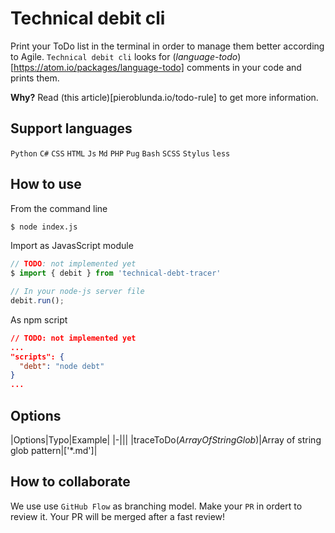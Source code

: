# Technical debit cli

Print your ToDo list in the terminal in order to manage them better according to Agile. `Technical debit cli` looks for (_language-todo_)[https://atom.io/packages/language-todo] comments in your code and prints them.

**Why?** Read (this article)[pieroblunda.io/todo-rule] to get more information.

## Support languages
`Python` `C#` `CSS` `HTML` `Js` `Md` `PHP` `Pug` `Bash` `SCSS` `Stylus` `less`

## How to use

From the command line
```bash
$ node index.js
```

Import as JavasScript module
```js
// TODO: not implemented yet
$ import { debit } from 'technical-debt-tracer'

// In your node-js server file
debit.run();
```

As npm script
```json
// TODO: not implemented yet
...
"scripts": {
  "debt": "node debt"
}
...
```

## Options

|Options|Typo|Example|
|-|||
|traceToDo(_ArrayOfStringGlob_)|Array of string glob pattern|['*.md']|

## How to collaborate

We use use `GitHub Flow` as branching model. Make your `PR` in ordert to review it. Your PR will be merged after a fast review!
